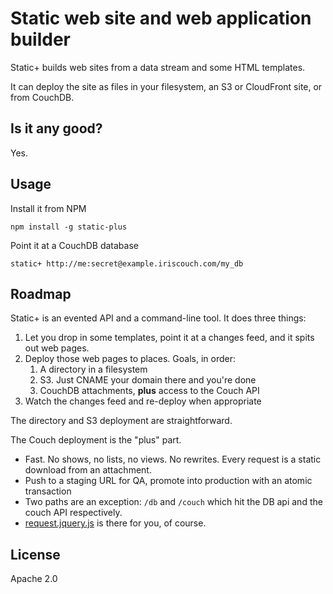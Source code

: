 # Static web site and web application builder

Static+ builds web sites from a data stream and some HTML templates.

It can deploy the site as files in your filesystem, an S3 or CloudFront site, or from CouchDB.

## Is it any good?

Yes.

## Usage

Install it from NPM

    npm install -g static-plus

Point it at a CouchDB database

    static+ http://me:secret@example.iriscouch.com/my_db

## Roadmap

Static+ is an evented API and a command-line tool. It does three things:

1. Let you drop in some templates, point it at a changes feed, and it spits out web pages.
2. Deploy those web pages to places. Goals, in order:
   1. A directory in a filesystem
   2. S3. Just CNAME your domain there and you're done
   3. CouchDB attachments, **plus** access to the Couch API
3. Watch the changes feed and re-deploy when appropriate

The directory and S3 deployment are straightforward.

The Couch deployment is the "plus" part.

* Fast. No shows, no lists, no views. No rewrites. Every request is a static download from an attachment.
* Push to a staging URL for QA, promote into production with an atomic transaction
* Two paths are an exception: `/db` and `/couch` which hit the DB api and the couch API respectively.
* [request.jquery.js][rj] is there for you, of course.

## License

Apache 2.0

[rj]: https://github.com/iriscouch/request_jquery
